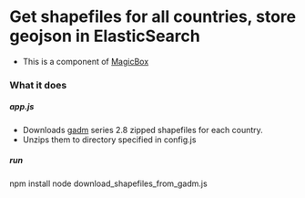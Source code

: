 # Get shapefiles for all countries, store geojson in ElasticSearch
- This is a component of [MagicBox](https://github.com/unicef/magicbox/wiki)

### What it does

##### app.js

- Downloads [gadm](http://gadm.org) series 2.8 zipped shapefiles for each country.
- Unzips them to directory specified in config.js

##### run
  npm install
  node download_shapefiles_from_gadm.js
